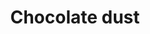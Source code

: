 ---
layout: item
title: Chocolate dust
item-id: 1975
datatable: true
id: 1975
name: "Chocolate dust"
members: false
lowalch: 0
highalch: 1
examine: "It's ground up chocolate."
monsters:
  - id: 4883
    name: "Dessourt"
    members: true
    combat_level: 121
    wiki_url: "https://oldschool.runescape.wiki/w/Dessourt#Normal"
    drops:
      - quantity: "1"
        rarity: 1
    image: "https://oldschool.runescape.wiki/images/3/3d/Dessourt.png?c2392"
  - id: 6311
    name: "Dessourt (hard)"
    members: true
    combat_level: 217
    wiki_url: "https://oldschool.runescape.wiki/w/Dessourt#Hard"
    drops:
      - quantity: "1"
        rarity: 1
    image: "https://oldschool.runescape.wiki/images/3/3d/Dessourt.png?c2392"
---